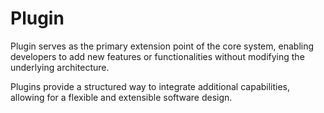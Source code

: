 # Plugin

Plugin serves as the primary extension point of the core system, enabling developers to add new features or functionalities without modifying the underlying architecture.

Plugins provide a structured way to integrate additional capabilities, allowing for a flexible and extensible software design.
